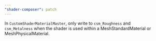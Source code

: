 ```yaml
---
"shader-composer": patch
---
```


In `CustomShaderMaterialMaster`, only write to `csm_Roughness` and `csm_Metalness` when the shader is used within a MeshStandardMaterial or MeshPhysicalMaterial.
